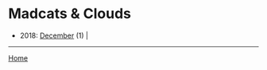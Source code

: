 # Madcats & Clouds

  * 2018: 
      [December](./madcats-clouds-2018-12.md) (1) | 

----

[Home](../)
